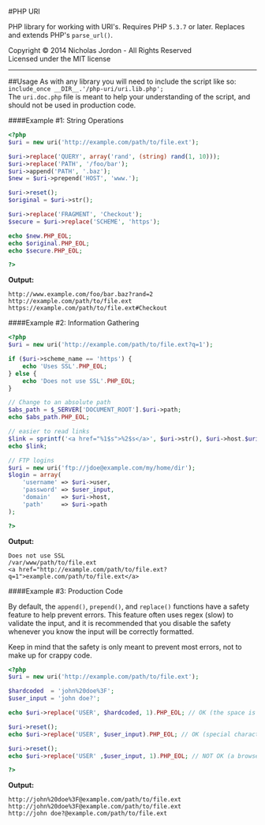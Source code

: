 #PHP URI

PHP library for working with URI's. Requires PHP `5.3.7` or later. Replaces and extends PHP's `parse_url()`.



Copyright &copy; 2014 Nicholas Jordon - All Rights Reserved <br>
Licensed under the MIT license

---

##Usage
As with any library you will need to include the script like so: `include_once __DIR__.'/php-uri/uri.lib.php';`<br>
The `uri.doc.php` file is meant to help your understanding of the script, and should not be used in production code. 

####Example #1: String Operations

```php
<?php
$uri = new uri('http://example.com/path/to/file.ext');

$uri->replace('QUERY', array('rand', (string) rand(1, 10)));
$uri->replace('PATH', '/foo/bar');
$uri->append('PATH', '.baz');
$new = $uri->prepend('HOST', 'www.');

$uri->reset();
$original = $uri->str();

$uri->replace('FRAGMENT', 'Checkout');
$secure = $uri->replace('SCHEME', 'https');

echo $new.PHP_EOL;
echo $original.PHP_EOL;
echo $secure.PHP_EOL;

?>
```

**Output:**
```
http://www.example.com/foo/bar.baz?rand=2
http://example.com/path/to/file.ext
https://example.com/path/to/file.ext#Checkout
```


####Example #2: Information Gathering

```php
<?php
$uri = new uri('http://example.com/path/to/file.ext?q=1');

if ($uri->scheme_name == 'https') {
	echo 'Uses SSL'.PHP_EOL;
} else {
	echo 'Does not use SSL'.PHP_EOL;
}

// Change to an absolute path
$abs_path = $_SERVER['DOCUMENT_ROOT'].$uri->path;
echo $abs_path.PHP_EOL;

// easier to read links
$link = sprintf('<a href="%1$s">%2$s</a>', $uri->str(), $uri->host.$uri->path);
echo $link;

// FTP logins
$uri = new uri('ftp://jdoe@example.com/my/home/dir');
$login = array(
	'username' => $uri->user,
	'password' => $user_input,
	'domain'   => $uri->host,
	'path'     => $uri->path
);

?>
```

**Output:**
```
Does not use SSL
/var/www/path/to/file.ext
<a href="http://example.com/path/to/file.ext?q=1">example.com/path/to/file.ext</a>
```

####Example #3: Production Code

By default, the `append()`, `prepend()`, and `replace()` functions have a safety feature to help prevent errors. This feature often uses regex (slow) to validate the input, and it is recommended that you disable the safety whenever you know the input will be correctly formatted.

Keep in mind that the safety is only meant to prevent most errors, not to make up for crappy code.

```php
<?php
$uri = new uri('http://example.com/path/to/file.ext');

$hardcoded  = 'john%20doe%3F';
$user_input = 'john doe?';

echo $uri->replace('USER', $hardcoded, 1).PHP_EOL; // OK (the space is already encoded)

$uri->reset();
echo $uri->replace('USER', $user_input).PHP_EOL; // OK (special characters get encoded)

$uri->reset();
echo $uri->replace('USER' ,$user_input, 1).PHP_EOL; // NOT OK (a browser may encode the spaces but the "?" will cause errors)

?>
```

**Output:**
```
http://john%20doe%3F@example.com/path/to/file.ext
http://john%20doe%3F@example.com/path/to/file.ext
http://john doe?@example.com/path/to/file.ext
```

